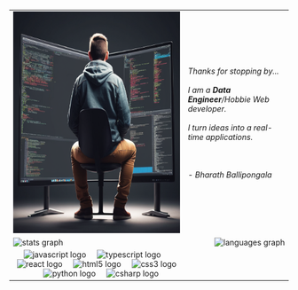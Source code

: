 <table>
	<td>  
		<div align="left" >
			  <img src="https://github.com/ballipongala/ballipongala/blob/main/.github/workflows/Create%20a%20image%20%2063be9301-d430-4969-9726-2d149a0ba6c0.png?raw=true" height="400" alt="developer"/>
		</div>
	</td>
	<td>  
		<div height="800" width="300" align="left" >
			<em>Thanks for stopping by...</em>
			<br><br><em>I am a <strong>Data Engineer</strong>/Hobbie Web developer.<em>
			<br><br><em>I turn ideas into a real-time applications.<em>
			<br><br><br><br>
				   <ledgend> - Bharath Ballipongala</ledgend>
			<tr>
				<td>
					<div align="left" height=150>
						<img src="https://github-readme-stats.vercel.app/api?username=ballipongala&hide_title=false&hide_rank=false&show_icons=true&include_all_commits=true&count_private=true&disable_animations=false&theme=dracula&locale=en&hide_border=false"  height="150" alt="stats graph"  />
					</div>
				</td>
				<td>
					<div align = "right" height=150>    
					  <img src="https://github-readme-stats.vercel.app/api/top-langs?username=ballipongala&locale=en&hide_title=false&layout=compact&card_width=320&langs_count=5&theme=dracula&hide_border=false" height="150" alt="languages graph"  />
					</div>
				</td>
			</tr>
		</div>
	</td>
	<td align="Center">
		<div align="Center">
			<img src="https://cdn.jsdelivr.net/gh/devicons/devicon/icons/javascript/javascript-original.svg" height="30" alt="javascript logo"  />
			<img width="12" />
			<img src="https://cdn.jsdelivr.net/gh/devicons/devicon/icons/typescript/typescript-original.svg" height="30" alt="typescript logo"  />
			<img width="12" />
			<img src="https://cdn.jsdelivr.net/gh/devicons/devicon/icons/react/react-original.svg" height="30" alt="react logo"  />
			<img width="12" />
			<img src="https://cdn.jsdelivr.net/gh/devicons/devicon/icons/html5/html5-original.svg" height="30" alt="html5 logo"  />
			<img width="12" />
			<img src="https://cdn.jsdelivr.net/gh/devicons/devicon/icons/css3/css3-original.svg" height="30" alt="css3 logo"  />
			<img width="12" />
			<img src="https://cdn.jsdelivr.net/gh/devicons/devicon/icons/python/python-original.svg" height="30" alt="python logo"  />
			<img width="12" />
			<img src="https://cdn.jsdelivr.net/gh/devicons/devicon/icons/csharp/csharp-original.svg" height="30" alt="csharp logo"  />
		</div>
	</td>
</table>
